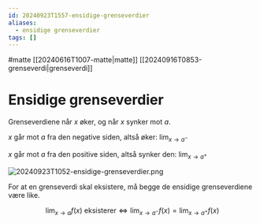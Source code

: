 ```yaml
---
id: 20240923T1557-ensidige-grenseverdier
aliases:
  - ensidige grenseverdier
tags: []
---
```


#matte [[20240616T1007-matte|matte]] [[20240916T0853-grenseverdi|grenseverdi]]

# Ensidige grenseverdier

Grenseverdiene når $x$ øker, og når $x$ synker mot $a$.

$x$ går mot $a$ fra den negative siden, altså øker: $\displaystyle \lim_{x \to a^{-}}$

$x$ går mot $a$ fra den positive siden, altså synker den: $\displaystyle \lim_{x \to a^{+}}$

![20240923T1052-ensidige-grenseverdier.png](Assets/20240923T1052-ensidige-grenseverdier.png)

For at en grenseverdi skal eksistere, må begge de ensidige grenseverdiene være like.

$$
\lim_{x \to a} f \left( x \right) \text{ eksisterer} \iff \lim_{x \to a^{-}} f \left( x \right) = \lim_{x \to a^{+}} f \left( x \right)
$$
